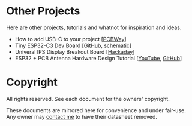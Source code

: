 Other Projects
==============

Here are other projects, tutorials and whatnot for inspiration and ideas.

- How to add USB-C to your project [[PCBWay](https://www.pcbway.com/blog/PCB_Design_Tutorial/How_to_add_USB_C_to_your_projects.html)]
- Tiny ESP32-C3 Dev Board [[GitHub](https://github.com/01Space/ESP32-C3-0.42LCD), [schematic](https://github.com/01Space/ESP32-C3-0.42LCD/blob/main/Schematic/ESP32-C3-0.42OED%20Schematic.pdf)]
- Univeral IPS Display Breakout Board [[Hackaday](https://hackaday.io/project/168130-universal-ips-display-breakout-board/)]
- ESP32 + PCB Antenna Hardware Design Tutorial [[YouTube](https://www.youtube.com/watch?v=yxU_Kw2de08), [GitHub](https://github.com/pms67/ESP32-USB-Dongle)]


Copyright
=========

All rights reserved. See each document for the owners' copyright.

These documents are mirrored here for convenience and under fair-use. Any
owner may [contact me](mailto:me@ricmoo.com) to have their datasheet removed.
